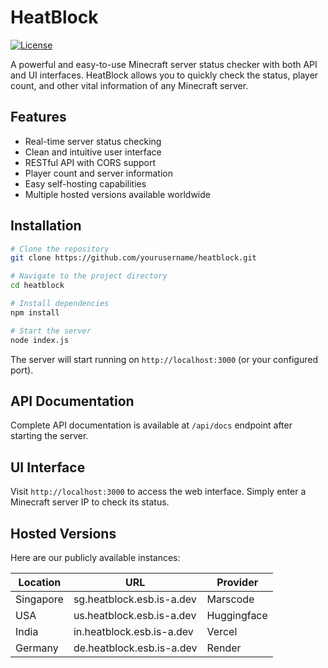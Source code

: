 # HeatBlock

[![License](https://img.shields.io/badge/license-MIT-blue.svg)](LICENSE)

A powerful and easy-to-use Minecraft server status checker with both API and UI interfaces. HeatBlock allows you to quickly check the status, player count, and other vital information of any Minecraft server.

## Features

- Real-time server status checking
- Clean and intuitive user interface
- RESTful API with CORS support
- Player count and server information
- Easy self-hosting capabilities
- Multiple hosted versions available worldwide

## Installation

```bash
# Clone the repository
git clone https://github.com/yourusername/heatblock.git

# Navigate to the project directory
cd heatblock

# Install dependencies
npm install

# Start the server
node index.js
```

The server will start running on `http://localhost:3000` (or your configured port).

## API Documentation

Complete API documentation is available at `/api/docs` endpoint after starting the server.

## UI Interface

Visit `http://localhost:3000` to access the web interface. Simply enter a Minecraft server IP to check its status.

## Hosted Versions

Here are our publicly available instances:

| Location | URL | Provider |
|----------|-----|----------|
| Singapore | sg.heatblock.esb.is-a.dev | Marscode |
| USA | us.heatblock.esb.is-a.dev | Huggingface |
| India | in.heatblock.esb.is-a.dev | Vercel |
| Germany | de.heatblock.esb.is-a.dev | Render |

